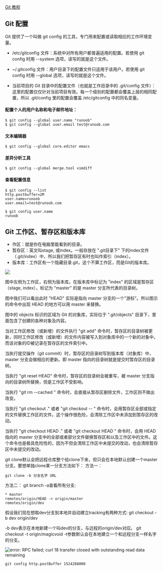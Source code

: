 [Git 教程](http://www.runoob.com/git/git-tutorial.html)

## Git 配置

Git 提供了一个叫做 git config 的工具，专门用来配置或读取相应的工作环境变量。

* /etc/gitconfig 文件：系统中对所有用户都普遍适用的配置。若使用 git config 时用 --system 选项，读写的就是这个文件。

* ~/.gitconfig 文件：用户目录下的配置文件只适用于该用户。若使用 git config 时用 --global 选项，读写的就是这个文件。

* 当前项目的 Git 目录中的配置文件（也就是工作目录中的 .git/config 文件）：这里的配置仅仅针对当前项目有效。每一个级别的配置都会覆盖上层的相同配置，所以 .git/config 里的配置会覆盖 /etc/gitconfig 中的同名变量。

#### 配置个人的用户名称和电子邮件地址：

~~~
$ git config --global user.name "runoob"
$ git config --global user.email test@runoob.com
~~~

#### 文本编辑器

~~~
$ git config --global core.editor emacs
~~~

#### 差异分析工具

~~~
$ git config --global merge.tool vimdiff
~~~

#### 查看配置信息

~~~
$ git config --list
http.postbuffer=2M
user.name=runoob
user.email=test@runoob.com

$ git config user.name
runoob
~~~

## Git 工作区、暂存区和版本库

* 作区：就是你在电脑里能看到的目录。
* 暂存区：英文叫stage, 或index。一般存放在 ".git目录下" 下的index文件（.git/index）中，所以我们把暂存区有时也叫作索引（index）。
* 版本库：工作区有一个隐藏目录.git，这个不算工作区，而是Git的版本库。

![](http://www.runoob.com/wp-content/uploads/2015/02/1352126739_7909.jpg)

图中左侧为工作区，右侧为版本库。在版本库中标记为 "index" 的区域是暂存区（stage, index），标记为 "master" 的是 master 分支所代表的目录树。

图中我们可以看出此时 "HEAD" 实际是指向 master 分支的一个"游标"。所以图示的命令中出现 HEAD 的地方可以用 master 来替换。

图中的 objects 标识的区域为 Git 的对象库，实际位于 ".git/objects" 目录下，里面包含了创建的各种对象及内容。

当对工作区修改（或新增）的文件执行 "git add" 命令时，暂存区的目录树被更新，同时工作区修改（或新增）的文件内容被写入到对象库中的一个新的对象中，而该对象的ID被记录在暂存区的文件索引中。

当执行提交操作（git commit）时，暂存区的目录树写到版本库（对象库）中，master 分支会做相应的更新。即 master 指向的目录树就是提交时暂存区的目录树。

当执行 "git reset HEAD" 命令时，暂存区的目录树会被重写，被 master 分支指向的目录树所替换，但是工作区不受影响。

当执行 "git rm --cached <file>" 命令时，会直接从暂存区删除文件，工作区则不做出改变。

当执行 "git checkout ." 或者 "git checkout -- <file>" 命令时，会用暂存区全部或指定的文件替换工作区的文件。这个操作很危险，会清除工作区中未添加到暂存区的改动。

当执行 "git checkout HEAD ." 或者 "git checkout HEAD <file>" 命令时，会用 HEAD 指向的 master 分支中的全部或者部分文件替换暂存区和以及工作区中的文件。这个命令也是极具危险性的，因为不但会清除工作区中未提交的改动，也会清除暂存区中未提交的改动。



git clone默认会把远程仓库整个给clone下来，但只会在本地默认创建一个master分支。要想单独clone某一分支方法如下：
方法一：
```
git clone -b 分支名字 URL

```
方法二：
git branch -a查看所有分支:
```
* master
remotes/origin/HEAD -> origin/master
remotes/origin/dev
```
假设我们现在想取dev分支到本地并自动建立tracking有两种方式:
git checkout -b dev origin/dev

-b dev表示在本地新建一个叫dev的分支，与远程的origin/dev对应。
git checkout -t origin/magicvoid
-t参数默认会在本地建立一个和远程分支一样名字的分支。

![error: RPC failed; curl 18 transfer closed with outstanding read data remaining](http://blog.csdn.net/drift_axe/article/details/54924359)

```
git config http.postBuffer 1524288000
```